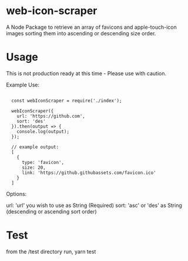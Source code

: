 # web-icon-scraper
A Node Package to retrieve an array of favicons and apple-touch-icon images sorting them into ascending or descending size order.

# Usage

This is not production ready at this time - Please use with caution.

Example Use:

````

  const webIconScraper = require('./index');

  webIconScraper({
    url: 'https://github.com',
    sort: 'des'
  }).then(output => {
    console.log(output);
  });

  // example output:
  [
    {
      type: 'favicon',
      size: 20,
      link: 'https://github.githubassets.com/favicon.ico'
    }
  ]
````

Options:

url: 'url' you wish to use as String (Required)
sort: 'asc' or 'des' as String (descending or ascending sort order)

# Test
from the /test directory run, yarn test
